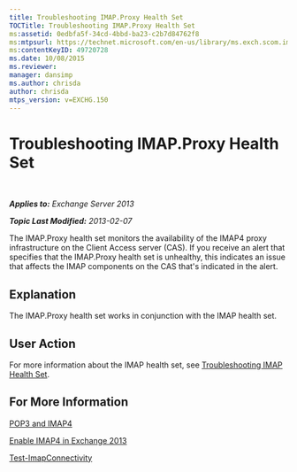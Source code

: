 ```yaml
---
title: Troubleshooting IMAP.Proxy Health Set
TOCTitle: Troubleshooting IMAP.Proxy Health Set
ms:assetid: 0edbfa5f-34cd-4bbd-ba23-c2b7d84762f8
ms:mtpsurl: https://technet.microsoft.com/en-us/library/ms.exch.scom.imap.proxy(v=EXCHG.150)
ms:contentKeyID: 49720728
ms.date: 10/08/2015
ms.reviewer: 
manager: dansimp
ms.author: chrisda
author: chrisda
mtps_version: v=EXCHG.150
---
```


<div data-xmlns="http://www.w3.org/1999/xhtml">

<div class="topic" data-xmlns="http://www.w3.org/1999/xhtml" data-msxsl="urn:schemas-microsoft-com:xslt" data-cs="http://msdn.microsoft.com/en-us/">

<div data-asp="http://msdn2.microsoft.com/asp">

# Troubleshooting IMAP.Proxy Health Set

</div>

<div id="mainSection">

<div id="mainBody">

<span> </span>

_**Applies to:** Exchange Server 2013_

_**Topic Last Modified:** 2013-02-07_

The IMAP.Proxy health set monitors the availability of the IMAP4 proxy infrastructure on the Client Access server (CAS). If you receive an alert that specifies that the IMAP.Proxy health set is unhealthy, this indicates an issue that affects the IMAP components on the CAS that's indicated in the alert.

<div>

## Explanation

The IMAP.Proxy health set works in conjunction with the IMAP health set.

</div>

<div>

## User Action

For more information about the IMAP health set, see [Troubleshooting IMAP Health Set](troubleshooting-imap-health-set.md).

</div>

<div>

## For More Information

[POP3 and IMAP4](https://technet.microsoft.com/en-us/library/jj657728\(v=exchg.150\))

[Enable IMAP4 in Exchange 2013](https://technet.microsoft.com/en-us/library/bb124489\(v=exchg.150\))

[Test-ImapConnectivity](https://technet.microsoft.com/en-us/library/bb738126\(v=exchg.150\))

</div>

</div>

<span> </span>

</div>

</div>

</div>

